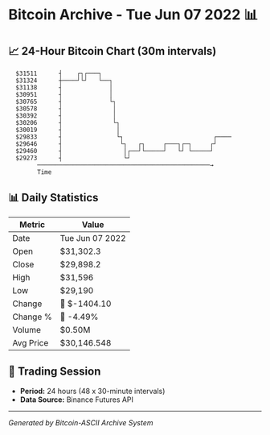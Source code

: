 # Bitcoin Archive - Tue Jun 07 2022 📊

## 📈 24-Hour Bitcoin Chart (30m intervals)

```
  $31511      ┤    ┌┐┌───┐                                     
  $31324      ┼────┘└┘   └──┐                                  
  $31138      ┤             │                                  
  $30951      ┤             │                                  
  $30765      ┤             └┐                                 
  $30578      ┤              │                                 
  $30392      ┤              │                                 
  $30206      ┤              └┐                                
  $30019      ┤               │                                
  $29833      ┤               └┐                         ┌──── 
  $29646      ┤                └┐   ┌┐     ┌───┐┌─┐     ┌┘     
  $29460      ┤                 │┌──┘└─────┘   └┘ └─────┘      
  $29273      ┤                 └┘                             
        ────────────────────────────────────────────────→
        Time
```

## 📊 Daily Statistics

| Metric | Value |
|--------|-------|
| Date | Tue Jun 07 2022 |
| Open | $31,302.3 |
| Close | $29,898.2 |
| High | $31,596 |
| Low | $29,190 |
| Change | 🔴 $-1404.10 |
| Change % | 🔴 -4.49% |
| Volume | $0.50M |
| Avg Price | $30,146.548 |

## 📅 Trading Session

- **Period:** 24 hours (48 x 30-minute intervals)
- **Data Source:** Binance Futures API

---
*Generated by Bitcoin-ASCII Archive System*
